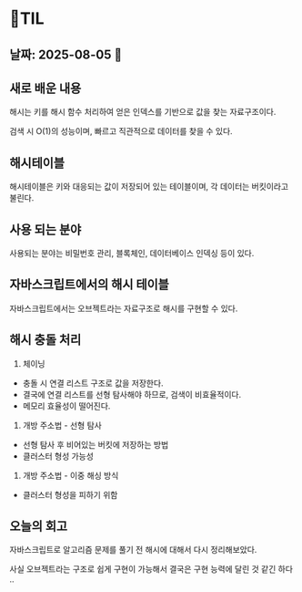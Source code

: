 # 🧾TIL

## 날짜: 2025-08-05 🌊

## 새로 배운 내용

해시는 키를 해시 함수 처리하여 얻은 인덱스를 기반으로 값을 찾는 자료구조이다.

검색 시 O(1)의 성능이며, 빠르고 직관적으로 데이터를 찾을 수 있다.

## 해시테이블

해시테이블은 키와 대응되는 값이 저장되어 있는 테이블이며, 각 데이터는 버킷이라고 불린다.

## 사용 되는 분야

사용되는 분야는 비밀번호 관리, 블록체인, 데이터베이스 인덱싱 등이 있다.

## 자바스크립트에서의 해시 테이블

자바스크립트에서는 오브젝트라는 자료구조로 해시를 구현할 수 있다.

## 해시 충돌 처리

1. 체이닝

- 충돌 시 연결 리스트 구조로 값을 저장한다.
- 결국에 연결 리스트를 선형 탐사해야 하므로, 검색이 비효율적이다.
- 메모리 효율성이 떨어진다.

1. 개방 주소법 - 선형 탐사

- 선형 탐사 후 비어있는 버킷에 저장하는 방법
- 클러스터 형성 가능성

1. 개방 주소법 - 이중 해싱 방식

- 클러스터 형성을 피하기 위함

## 오늘의 회고

자바스크립트로 알고리즘 문제를 풀기 전 해시에 대해서 다시 정리해보았다.

사실 오브젝트라는 구조로 쉽게 구현이 가능해서 결국은 구현 능력에 달린 것 같긴 하다 ..
